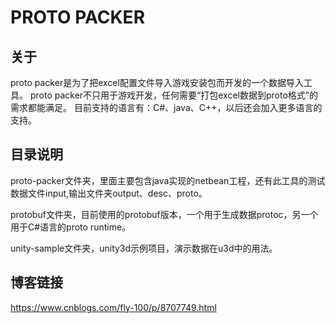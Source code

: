 # PROTO PACKER

## 关于
proto packer是为了把excel配置文件导入游戏安装包而开发的一个数据导入工具。
proto packer不只用于游戏开发，任何需要“打包excel数据到proto格式”的需求都能满足。
目前支持的语言有：C#、java、C++，以后还会加入更多语言的支持。

## 目录说明

proto-packer文件夹，里面主要包含java实现的netbean工程，还有此工具的测试数据文件input,输出文件夹output、desc、proto。

protobuf文件夹，目前使用的protobuf版本，一个用于生成数据protoc，另一个用于C#语言的proto runtime。

unity-sample文件夹，unity3d示例项目，演示数据在u3d中的用法。

## 博客链接

https://www.cnblogs.com/fly-100/p/8707749.html
